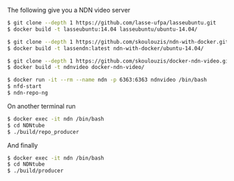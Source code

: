 The following give you a NDN video server

```bash
$ git clone --depth 1 https://github.com/lasse-ufpa/lasseubuntu.git
$ docker build -t lasseubuntu:14.04 lasseubuntu/ubuntu-14.04/

$ git clone --depth 1 https://github.com/skoulouzis/ndn-with-docker.git
$ docker build -t lassendn:latest ndn-with-docker/ubuntu-14.04/

$ git clone --depth 1 https://github.com/skoulouzis/docker-ndn-video.git
$ docker build -t ndnvideo docker-ndn-video/

$ docker run -it --rm --name ndn -p 6363:6363 ndnvideo /bin/bash
$ nfd-start
$ ndn-repo-ng
```

On another terminal run

```bash
$ docker exec -it ndn /bin/bash
$ cd NDNtube
$ ./build/repo_producer
```

And finally

```bash
$ docker exec -it ndn /bin/bash
$ cd NDNtube
$ ./build/producer
```
